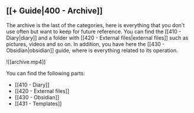 ## [[+ Guide|400 - Archive]]

The archive is the last of the categories, here is everything that you don't use often but want to keep for future reference. You can find the [[410 - Diary|diary]] and a folder with [[420 - External files|external files]] such as pictures, videos and so on. In addition, you have here the [[430 - Obsidian|obsidian]] guide, where is everything related to its operation.

![[archive.mp4]]

You can find the following parts:
- [[410 - Diary]]
- [[420 - External files]]
- [[430 - Obsidian]]
- [[431 - Templates]]
